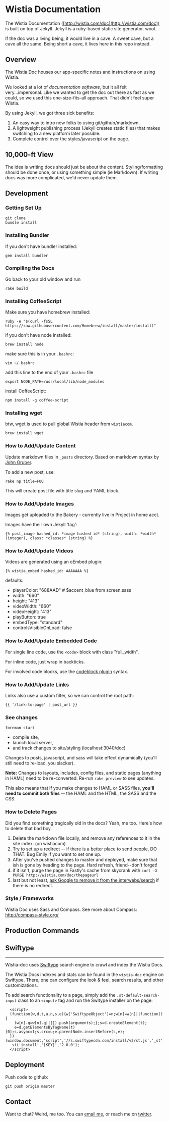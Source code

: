Wistia Documentation
====================

The Wistia Documentation ([http://wistia.com/doc](http://wistia.com/doc)) is built on top of Jekyll.
Jekyll is a ruby-based static site generator. woot.

If the doc was a living being, it would live in a cave. A sweet cave, but a cave all the same.
Being short a cave, it lives here in this repo instead.

Overview
--------

The Wistia Doc houses our app-specific notes and instructions on using Wistia.

We looked at a lot of *documentation software*, but it all felt
very...impersonal. Like we wanted to get the doc out there as fast as we could,
so we used this one-size-fits-all approach. That didn't feel super Wistia.

By using Jekyll, we got three sick benefits:

  1. An easy way to intro new folks to using git/github/markdown.
  2. A lightweight publishing process (Jekyll creates static files) that makes
     switching to a new platform later possible.
  3. Complete control over the styles/javascript on the page.

10,000-ft View
--------------

The idea is writing docs should just be about the content. Styling/formatting
should be done once, or using something simple (ie Markdown). If writing docs
was more complicated, we'd never update them.

Development
-----------

### Getting Set Up

    git clone
    bundle install

### Installing Bundler

If you don't have bundler installed:

    gem install bundler

### Compiling the Docs

Go back to your old window and run

    rake build

### Installing CoffeeScript

Make sure you have homebrew installed:

    ruby -e "$(curl -fsSL https://raw.githubusercontent.com/Homebrew/install/master/install)"

if you don't have node installed:

    brew install node

make sure this is in your `.bashrc`:

    vim ~/.bashrc

add this line to the end of your `.bashrc` file

    export NODE_PATH=/usr/local/lib/node_modules

install CoffeeScript:

    npm install -g coffee-script

### Installing wget

btw, wget is used to pull global Wistia header from `wistiacom`.

    brew install wget

### How to Add/Update Content

Update markdown files in `_posts` directory. Based on markdown syntax by
[John Gruber](http://daringfireball.net/projects/markdown/).

To add a new post, use:

    rake np title=FOO

This will create post file with title slug and YAML block.

### How to Add/Update Images

Images get uploaded to the Bakery - currently live in Project in home acct.

Images have their own Jekyll 'tag':

    {% post_image hashed_id: *image hashed id* (string), width: *width* (integer), class: *classes* (string) %}

### How to Add/Update Videos

Videos are generated using an oEmbed plugin:

    {% wistia_embed hashed_id: AAAAAAA %}

defaults:

* playerColor: "688AAD" # $accent_blue from screen.sass
* width: "660"
* height: "413"
* videoWidth: "660"
* videoHeight: "413"
* playButton: true
* embedType: "standard"
* controlsVisibleOnLoad: false

### How to Add/Update Embedded Code

For single line code, use the `<code>` block with class "full_width".

For inline code, just wrap in backticks.

For involved code blocks, use the [codeblock plugin](https://raw.github.com/freerobby/blog/master/source/_posts/2013-01-26-remove-merged-branches-from-git.markdown) syntax.

### How to Add/Update Links

Links also use a custom filter, so we can control the root path:

    {{ '/link-to-page' | post_url }}

### See changes

    foreman start

* compile site,
* launch local server,
* and track changes to site/styling (localhost:3040/doc)

Changes to posts, javascript, and sass will take effect dynamically
(you'll still need to re-load, you slacker).

**Note:** Changes to layouts, includes, config files, and static pages
(anything in HAML) need to be re-converted. Re-run `rake preview` to see updates.

This also means that if you make changes to HAML or SASS files, **you'll need to
commit both files** -- the HAML and the HTML, the SASS and the CSS.

### How to Delete Pages

Did you find something tragically old in the docs? Yeah, me too. Here's how to delete that bad boy.

1. Delete the markdown file locally, and remove any references to it in the
site index. (on wistiacom)
2. Try to set up a redirect -- if there is a better place to send people, DO THAT. Bug Emily if you want to set one up.
3. After you've pushed changes to master and deployed, make sure that ish is
gone by heading to the page. Hard refresh, friend--don't forget!
4. if it isn't, purge the page in Fastly's cache from skycrank with
`curl -X PURGE http://wistia.com/doc/thepageurl`
5. last but not least, [ask Google to remove it from the interwebs/search](https://www.google.com/webmasters/tools/removals?pli=1) if there is no redirect.

### Style / Frameworks

Wistia Doc uses Sass and Compass. See more about Compass: http://compass-style.org/

Production Commands
-------------------

## Swiftype
--------

Wistia-doc uses [Swiftype](https://swiftype.com/) search engine to crawl and index the Wistia Docs.

The Wistia Docs indexes and stats can be found in the `wistia-doc` engine on Swiftype. There, one can configure the
look & feel, search results, and other customizations.

To add search functionality to a page, simply add the `.st-default-search-input` class to an `<input>` tag and run the
Switype installer on the page:

      <script>
      (function(w,d,t,u,n,s,e){w['SwiftypeObject']=n;w[n]=w[n]||function(){
        (w[n].q=w[n].q||[]).push(arguments);};s=d.createElement(t);
        e=d.getElementsByTagName(t)[0];s.async=1;s.src=u;e.parentNode.insertBefore(s,e);
      })(window,document,'script','//s.swiftypecdn.com/install/v2/st.js','_st');
      _st('install','[KEY]','2.0.0');
      </script>

## Deployment

Push code to github:

    git push origin master


Contact
-------

Want to chat? Weird, me too. You can [email me](mailto:jeff@wistia.com), or
reach me on [twitter](http://twitter.com/jeffvincent).
